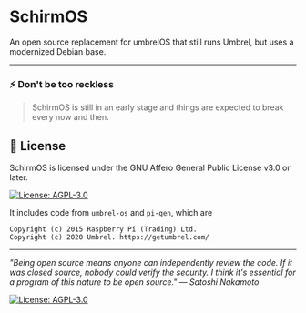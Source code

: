 # SchirmOS

An open source replacement for umbrelOS that still runs Umbrel, but uses a modernized Debian base.

---

### ⚡️ Don't be too reckless

> SchirmOS is still in an early stage and things are expected to break every now and then.

## 📜 License

SchirmOS is licensed under the GNU Affero General Public License v3.0 or later.

[![License: AGPL-3.0](https://img.shields.io/badge/License-AGPL%203.0-blue.svg)](https://opensource.org/licenses/AGPL-3.0)

It includes code from `umbrel-os` and `pi-gen`, which are

```
Copyright (c) 2015 Raspberry Pi (Trading) Ltd.
Copyright (c) 2020 Umbrel. https://getumbrel.com/
```


---

_"Being open source means anyone can independently review the code. If it was closed source, nobody could verify the security. I think it's essential for a program of this nature to be open source." — Satoshi Nakamoto_

[![License: AGPL-3.0](https://img.shields.io/badge/License-AGPL%203.0-blue.svg)](https://opensource.org/licenses/AGPL-3.0)
